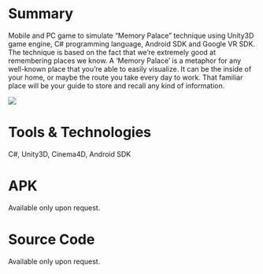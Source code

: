 # Summary
Mobile and PC game to simulate “Memory Palace” technique using Unity3D game engine, C# programming language, Android SDK and Google VR SDK. The technique is based on the fact that we’re extremely good at remembering places we know. A ‘Memory Palace’ is a metaphor for any well-known place that you’re able to easily visualize. It can be the inside of your home, or maybe the route you take every day to work. That familiar place will be your guide to store and recall any kind of information.

<img src = "https://s9.postimg.org/dj4km4b1b/image.png"/>

# Tools & Technologies
C#, Unity3D, Cinema4D, Android SDK

# APK
Available only upon request.

# Source Code
Available only upon request.
